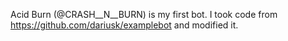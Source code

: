 Acid Burn (@CRASH__N__BURN) is my first bot. I took code from https://github.com/dariusk/examplebot and modified it.
